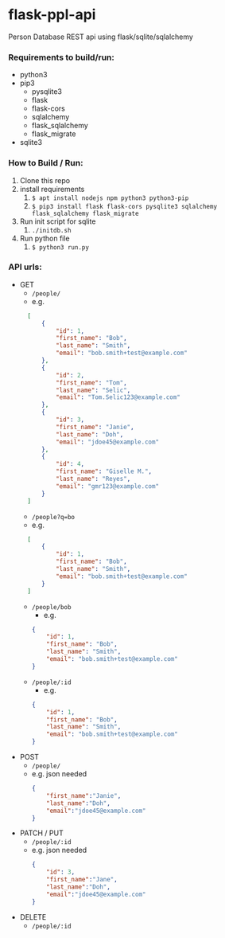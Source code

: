 # flask-ppl-api

Person Database REST api using flask/sqlite/sqlalchemy

### Requirements to build/run:
- python3
- pip3
    - pysqlite3
    - flask
    - flask-cors
    - sqlalchemy
    - flask_sqlalchemy
    - flask_migrate
- sqlite3

### How to Build / Run:
1. Clone this repo
2. install requirements
    1. `$ apt install nodejs npm python3 python3-pip`
    3. `$ pip3 install flask flask-cors pysqlite3 sqlalchemy flask_sqlalchemy flask_migrate`
3. Run init script for sqlite
    1. `./initdb.sh`
4. Run python file
    1. `$ python3 run.py`


### API urls:
- GET
  - `/people/`
  - e.g.
  ```json
    [
        {
            "id": 1, 
            "first_name": "Bob", 
            "last_name": "Smith", 
            "email": "bob.smith+test@example.com"
        }, 
        {
            "id": 2, 
            "first_name": "Tom", 
            "last_name": "Selic", 
            "email": "Tom.Selic123@example.com"
        }, 
        {
            "id": 3, 
            "first_name": "Janie", 
            "last_name": "Doh", 
            "email": "jdoe45@example.com"
        }, 
        {
            "id": 4, 
            "first_name": "Giselle M.", 
            "last_name": "Reyes", 
            "email": "gmr123@example.com"
        }
    ]
  ``` 
  - `/people?q=bo`
  - e.g.
  ```json
    [
        {
            "id": 1, 
            "first_name": "Bob", 
            "last_name": "Smith", 
            "email": "bob.smith+test@example.com"
        }
    ]
  ``` 
  - `/people/bob`
    - e.g.
    ```json
    {
        "id": 1,
        "first_name": "Bob",
        "last_name": "Smith",
        "email": "bob.smith+test@example.com"
    }
    ```
  - `/people/:id`
    - e.g.
    ```json
    {
        "id": 1,
        "first_name": "Bob",
        "last_name": "Smith",
        "email": "bob.smith+test@example.com"
    }
    ```
- POST
  - `/people/`
  - e.g. json needed
    ```json
    {
        "first_name":"Janie",
        "last_name":"Doh",
        "email":"jdoe45@example.com"
    }
    ```
- PATCH / PUT
  - `/people/:id`
  - e.g. json needed
    ```json
    {
        "id": 3, 
        "first_name":"Jane",
        "last_name":"Doh",
        "email":"jdoe45@example.com"
    }
    ```
- DELETE
  - `/people/:id`
